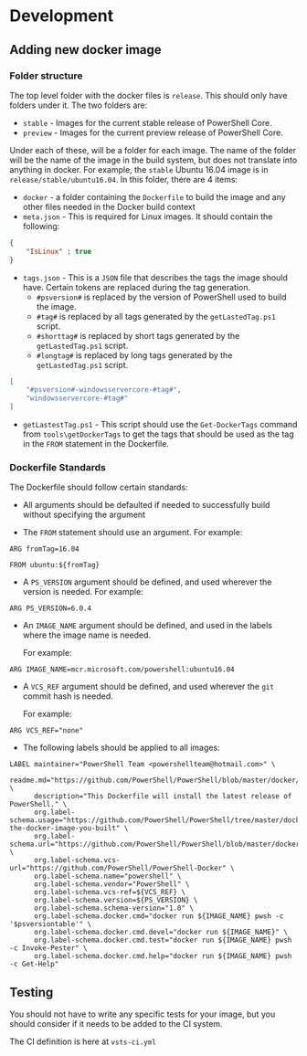 # Development

## Adding new docker image

### Folder structure

The top level folder with the docker files is `release`.
This should only have folders under it.
The two folders are:

* `stable` - Images for the current stable release of PowerShell Core.
* `preview` - Images for the current preview release of PowerShell Core.

Under each of these, will be a folder for each image.
The name of the folder will be the name of the image in the build system, but does not translate into anything in docker.
For example, the `stable` Ubuntu 16.04 image is in `release/stable/ubuntu16.04`.
In this folder, there are 4 items:

* `docker` - a folder containing the `Dockerfile` to build the image and any other files needed in the Docker build context
* `meta.json` - This is required for Linux images.  It should contain the following:

```json
{
    "IsLinux" : true
}
```

* `tags.json` - This is a `JSON` file that describes the tags the image should have.
  Certain tokens are replaced during the tag generation.
  * `#psversion#` is replaced by the version of PowerShell used to build the image.
  * `#tag#` is replaced by all tags generated by the `getLastedTag.ps1` script.
  * `#shorttag#` is replaced by short tags generated by the `getLastedTag.ps1` script.
  * `#longtag#` is replaced by long tags generated by the `getLastedTag.ps1` script.

```json
[
    "#psversion#-windowsservercore-#tag#",
    "windowsservercore-#tag#"
]
```

* `getLastestTag.ps1` - This script should use the `Get-DockerTags` command from `tools\getDockerTags` to get the tags that should be used as the tag in the `FROM` statement in the Dockerfile.

### Dockerfile Standards

The Dockerfile should follow certain standards:

* All arguments should be defaulted if needed to successfully build without specifying the argument

* The `FROM` statement should use an argument.
  For example:

```docker
ARG fromTag=16.04

FROM ubuntu:${fromTag}
```

* A `PS_VERSION` argument should be defined, and used wherever the version is needed.
  For example:

```docker
ARG PS_VERSION=6.0.4
```

* An `IMAGE_NAME` argument should be defined, and used in the labels where the image name is needed.

  For example:

```docker
ARG IMAGE_NAME=mcr.microsoft.com/powershell:ubuntu16.04
```

* A `VCS_REF` argument should be defined, and used wherever the `git` commit hash is needed.

  For example:

```docker
ARG VCS_REF="none"
```

* The following labels should be applied to all images:

```docker
LABEL maintainer="PowerShell Team <powershellteam@hotmail.com>" \
      readme.md="https://github.com/PowerShell/PowerShell/blob/master/docker/README.md" \
      description="This Dockerfile will install the latest release of PowerShell." \
      org.label-schema.usage="https://github.com/PowerShell/PowerShell/tree/master/docker#run-the-docker-image-you-built" \
      org.label-schema.url="https://github.com/PowerShell/PowerShell/blob/master/docker/README.md" \
      org.label-schema.vcs-url="https://github.com/PowerShell/PowerShell-Docker" \
      org.label-schema.name="powershell" \
      org.label-schema.vendor="PowerShell" \
      org.label-schema.vcs-ref=${VCS_REF} \
      org.label-schema.version=${PS_VERSION} \
      org.label-schema.schema-version="1.0" \
      org.label-schema.docker.cmd="docker run ${IMAGE_NAME} pwsh -c '$psversiontable'" \
      org.label-schema.docker.cmd.devel="docker run ${IMAGE_NAME}" \
      org.label-schema.docker.cmd.test="docker run ${IMAGE_NAME} pwsh -c Invoke-Pester" \
      org.label-schema.docker.cmd.help="docker run ${IMAGE_NAME} pwsh -c Get-Help"
```

## Testing

You should not have to write any specific tests for your image,
but you should consider if it needs to be added to the CI system.

The CI definition is here at `vsts-ci.yml`
